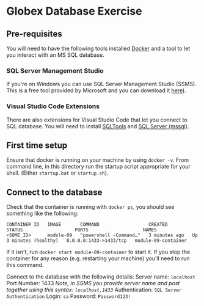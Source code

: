 # Globex Database Exercise

## Pre-requisites

You will need to have the following tools installed [Docker](https://www.docker.com/products/docker-desktop) and a tool to let you interact with an MS SQL database.

### SQL Server Management Studio

If you're on Windows you can use SQL Server Management Studio (SSMS). This is a free tool provided by Microsoft and you can download it [here](https://docs.microsoft.com/en-us/sql/ssms/download-sql-server-management-studio-ssms)).

### Visual Studio Code Extensions

There are also extensions for Visual Studio Code that let you connect to SQL database. You will need to install [SQLTools](https://marketplace.visualstudio.com/items?itemName=mtxr.sqltools) and [SQL Server (mssql)](https://marketplace.visualstudio.com/items?itemName=ms-mssql.mssql).

## First time setup

Ensure that docker is running on your machine by using `docker -v`.
From command line, in this directory run the startup script appropriate for your shell. (Either `startup.bat` or `startup.sh`).

## Connect to the database

Check that the container is running with `docker ps`, you should see something like the following:

```
CONTAINER ID   IMAGE       COMMAND                  CREATED         STATUS                   PORTS                    NAMES
<SOME_ID>      module-09   "powershell -Command…"   3 minutes ago   Up 3 minutes (healthy)   0.0.0.0:1433->1433/tcp   module-09-container
```

If it isn't, run `docker start module-09-container` to start it. If you stop the container for any reason (e.g. restarting your machine) you'll need to run this command.

Connect to the database with the following details:
Server name: `localhost`
Port Number: 1433
_Note, in SSMS you provide server name and post together using this syntax: `localhost,1433`_
Authentication: `SQL Server Authentication`
Login: `sa`
Password: `Password123!`
